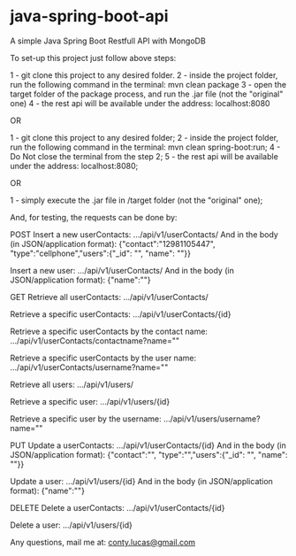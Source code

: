 # java-spring-boot-api
A simple Java Spring Boot Restfull API with MongoDB

To set-up this project just follow above steps:

  1 - git clone this project to any desired folder.
  2 - inside the project folder, run the following command in the terminal: mvn clean package
  3 - open the target folder of the package process, and run the .jar file (not the "original" one)
  4 - the rest api will be available under the address: localhost:8080
  
  OR
  
  1 - git clone this project to any desired folder;
  2 - inside the project folder, run the following command in the terminal: mvn clean spring-boot:run;
  4 - Do Not close the terminal from the step 2;
  5 - the rest api will be available under the address: localhost:8080;
  
  OR
  
  1 - simply execute the .jar file in /target folder (not the "original" one);
  
  And, for testing, the requests can be done by:
  
  POST
  Insert a new userContacts:
  .../api/v1/userContacts/
  And in the body (in JSON/application format):
  {"contact":"12981105447", "type":"cellphone","users":{"_id": "<get the ID with GET from an user>", "name": "<get the NAME with GET from an user>"}}
  
  Insert a new user:
  .../api/v1/userContacts/
  And in the body (in JSON/application format):
  {"name":"<insert a name>"}
  
  GET
  Retrieve all userContacts:
  .../api/v1/userContacts/
  
  Retrieve a specific userContacts:
  .../api/v1/userContacts/{id}
  
  Retrieve a specific userContacts by the contact name:
  .../api/v1/userContacts/contactname?name=""
  
  Retrieve a specific userContacts by the user name:
  .../api/v1/userContacts/username?name=""
  
  Retrieve all users:
  .../api/v1/users/
  
  Retrieve a specific user:
  .../api/v1/users/{id}
  
  Retrieve a specific user by the username:
  .../api/v1/users/username?name=""
    
  PUT
  Update a userContacts:
  .../api/v1/userContacts/{id}
  And in the body (in JSON/application format):
  {"contact":"", "type":"","users":{"_id": "", "name": ""}}
  
  Update a user:
  .../api/v1/users/{id}
  And in the body (in JSON/application format):
  {"name":""}
  
  DELETE
  Delete a userContacts:
  .../api/v1/userContacts/{id}
  
  Delete a user:
  .../api/v1/users/{id}
  
  Any questions, mail me at: conty.lucas@gmail.com
